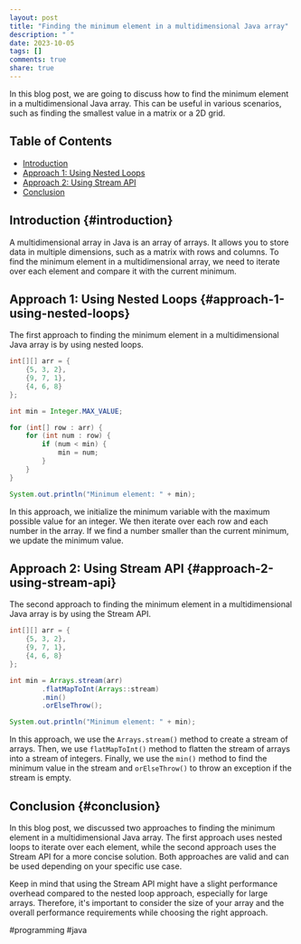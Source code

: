 ```yaml
---
layout: post
title: "Finding the minimum element in a multidimensional Java array"
description: " "
date: 2023-10-05
tags: []
comments: true
share: true
---
```


In this blog post, we are going to discuss how to find the minimum element in a multidimensional Java array. This can be useful in various scenarios, such as finding the smallest value in a matrix or a 2D grid.

## Table of Contents
- [Introduction](#introduction)
- [Approach 1: Using Nested Loops](#approach-1-using-nested-loops)
- [Approach 2: Using Stream API](#approach-2-using-stream-api)
- [Conclusion](#conclusion)

## Introduction {#introduction}

A multidimensional array in Java is an array of arrays. It allows you to store data in multiple dimensions, such as a matrix with rows and columns. To find the minimum element in a multidimensional array, we need to iterate over each element and compare it with the current minimum.

## Approach 1: Using Nested Loops {#approach-1-using-nested-loops}

The first approach to finding the minimum element in a multidimensional Java array is by using nested loops.

```java
int[][] arr = {
    {5, 3, 2},
    {9, 7, 1},
    {4, 6, 8}
};

int min = Integer.MAX_VALUE;

for (int[] row : arr) {
    for (int num : row) {
        if (num < min) {
            min = num;
        }
    }
}

System.out.println("Minimum element: " + min);
```

In this approach, we initialize the minimum variable with the maximum possible value for an integer. We then iterate over each row and each number in the array. If we find a number smaller than the current minimum, we update the minimum value.

## Approach 2: Using Stream API {#approach-2-using-stream-api}

The second approach to finding the minimum element in a multidimensional Java array is by using the Stream API.

```java
int[][] arr = {
    {5, 3, 2},
    {9, 7, 1},
    {4, 6, 8}
};

int min = Arrays.stream(arr)
        .flatMapToInt(Arrays::stream)
        .min()
        .orElseThrow();

System.out.println("Minimum element: " + min);
```

In this approach, we use the `Arrays.stream()` method to create a stream of arrays. Then, we use `flatMapToInt()` method to flatten the stream of arrays into a stream of integers. Finally, we use the `min()` method to find the minimum value in the stream and `orElseThrow()` to throw an exception if the stream is empty.

## Conclusion {#conclusion}

In this blog post, we discussed two approaches to finding the minimum element in a multidimensional Java array. The first approach uses nested loops to iterate over each element, while the second approach uses the Stream API for a more concise solution. Both approaches are valid and can be used depending on your specific use case.

Keep in mind that using the Stream API might have a slight performance overhead compared to the nested loop approach, especially for large arrays. Therefore, it's important to consider the size of your array and the overall performance requirements while choosing the right approach.

#programming #java